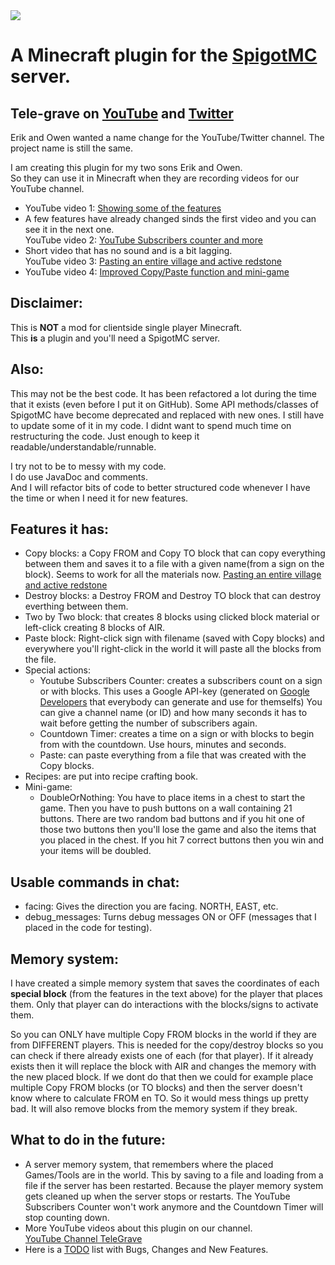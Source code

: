 <img src="https://yt3.ggpht.com/JO-pAp65T9KKVymwFXKqGONpCiRjGWqpS3at3WPoKnyQqWuP3MYo6oDRwxD54vknFyWsuKIZYA=w2560-fcrop64=1,00005a57ffffa5a8-k-c0xffffffff-no-nd-rj">  

# A Minecraft plugin for the [SpigotMC](https://www.spigotmc.org) server.

## Tele-grave on [YouTube](https://www.youtube.com/channel/UCinO1QSRjtQi6hiabNDhhzw) and [Twitter](https://twitter.com/TeleGrave)

Erik and Owen wanted a name change for the YouTube/Twitter channel.
The project name is still the same.

I am creating this plugin for my two sons Erik and Owen.\
So they can use it in Minecraft when they are recording videos for our YouTube channel.

- YouTube video 1: [Showing some of the features](https://www.youtube.com/watch?v=u3wUQMlg6dA)
- A few features have already changed sinds the first video and you can see it in the next one.\
YouTube video 2: [YouTube Subscribers counter and more](https://www.youtube.com/watch?v=uWnNGf31Cw8)
- Short video that has no sound and is a bit lagging.\
YouTube video 3: [Pasting an entire village and active redstone](https://www.youtube.com/watch?v=Z5vm7HjdGlk)
- YouTube video 4: [Improved Copy/Paste function and mini-game](https://www.youtube.com/watch?v=LGHf3h3XZ1I)

## Disclaimer:
This is **NOT** a mod for clientside single player Minecraft.\
This **is** a plugin and you'll need a SpigotMC server.

## Also:
This may not be the best code.
It has been refactored a lot during the time that it exists (even before I put it on GitHub). Some API methods/classes of SpigotMC have become deprecated and replaced with new ones. I still have to update some of it in my code.
I didnt want to spend much time on restructuring the code. Just enough to keep it readable/understandable/runnable.

I try not to be to messy with my code.\
I do use JavaDoc and comments.\
And I will refactor bits of code to better structured code whenever I have the time or when I need it for new features.

## Features it has:
- Copy blocks: a Copy FROM and Copy TO block that can copy everything between them and saves it to a file with a given name(from a sign on the block). Seems to work for all the materials now. [Pasting an entire village and active redstone](https://www.youtube.com/watch?v=Z5vm7HjdGlk)
- Destroy blocks: a Destroy FROM and Destroy TO block that can destroy everthing between them.
- Two by Two block: that creates 8 blocks using clicked block material or left-click creating 8 blocks of AIR.
- Paste block: Right-click sign with filename (saved with Copy blocks) and everywhere you'll right-click in the world it will paste all the blocks from the file.
- Special actions:
  - Youtube Subscribers Counter: creates a subscribers count on a sign or with blocks. This uses a Google API-key (generated on [Google Developers](https://developers.google.com) that everybody can generate and use for themselfs)
You can give a channel name (or ID) and how many seconds it has to wait before getting the number of subscribers again.
  - Countdown Timer: creates a time on a sign or with blocks to begin from with the countdown. Use hours, minutes and seconds.
  - Paste: can paste everything from a file that was created with the Copy blocks.
- Recipes: are put into recipe crafting book.
- Mini-game:
  - DoubleOrNothing: You have to place items in a chest to start the game.
  Then you have to push buttons on a wall containing 21 buttons. There are two random bad buttons and if you hit one of those two buttons then you'll lose the game and also the items that you placed in the chest. If you hit 7 correct buttons then you win and your items will be doubled.
    
## Usable commands in chat:
- facing: Gives the direction you are facing. NORTH, EAST, etc.
- debug_messages: Turns debug messages ON or OFF (messages that I placed in the code for testing).
  
## Memory system:
I have created a simple memory system that saves the coordinates of each **special block** (from the features in the text above) for the player that places them. Only that player can do interactions with the blocks/signs to activate them.

So you can ONLY have multiple Copy FROM blocks in the world if they are from DIFFERENT players.
This is needed for the copy/destroy blocks so you can check if there already exists one of each (for that player). If it already exists then it will replace the block with AIR and changes the memory with the new placed block.
If we dont do that then we could for example place multiple Copy FROM blocks (or TO blocks) and then the server doesn't know where to calculate FROM en TO. So it would mess things up pretty bad.
It will also remove blocks from the memory system if they break.

## What to do in the future:
- A server memory system, that remembers where the placed Games/Tools are in the world. This by saving to a file and loading from a file if the server has been restarted. Because the player memory system gets cleaned up when the server stops or restarts. The YouTube Subscribers Counter won't work anymore and the Countdown Timer will stop counting down.
- More YouTube videos about this plugin on our channel.\
[YouTube Channel TeleGrave](https://www.youtube.com/channel/UCinO1QSRjtQi6hiabNDhhzw)
- Here is a [TODO](https://github.com/RichardGrave/ErowTV/blob/master/TODO.md) list with Bugs, Changes and New Features.




